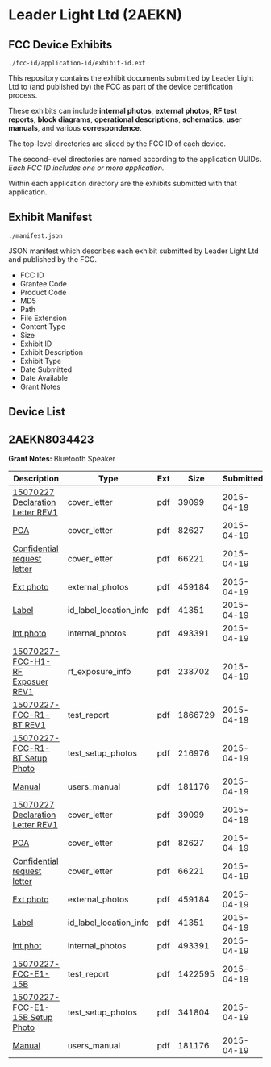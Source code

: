 # Leader Light Ltd (2AEKN)
## FCC Device Exhibits

```
./fcc-id/application-id/exhibit-id.ext
```

This repository contains the exhibit documents submitted by Leader Light Ltd to (and published by) the FCC as part of the device certification process.

These exhibits can include **internal photos**, **external photos**, **RF test reports**, **block diagrams**, **operational descriptions**, **schematics**, **user manuals**, and various **correspondence**.

The top-level directories are sliced by the FCC ID of each device.

The second-level directories are named according to the application UUIDs. *Each FCC ID includes one or more application.*

Within each application directory are the exhibits submitted with that application. 

## Exhibit Manifest

```
./manifest.json
```

JSON manifest which describes each exhibit submitted by Leader Light Ltd and published by the FCC.

- FCC ID
- Grantee Code
- Product Code
- MD5
- Path
- File Extension
- Content Type
- Size
- Exhibit ID
- Exhibit Description
- Exhibit Type
- Date Submitted
- Date Available
- Grant Notes

## Device List
## 2AEKN8034423
**Grant Notes:** Bluetooth Speaker

| Description | Type | Ext | Size | Submitted | Available |
| ----------- | ---- | --- | ---- | --------- | --------- |
| [15070227 Declaration Letter REV1](2AEKN8034423/c05ab6959fe6c70eb420f70215595b0a/2589550.pdf) | cover_letter | pdf | 39099 | 2015-04-19 | 2015-04-19 |
| [POA](2AEKN8034423/c05ab6959fe6c70eb420f70215595b0a/2589551.pdf) | cover_letter | pdf | 82627 | 2015-04-19 | 2015-04-19 |
| [Confidential request letter](2AEKN8034423/c05ab6959fe6c70eb420f70215595b0a/2589552.pdf) | cover_letter | pdf | 66221 | 2015-04-19 | 2015-04-19 |
| [Ext photo](2AEKN8034423/c05ab6959fe6c70eb420f70215595b0a/2589556.pdf) | external_photos | pdf | 459184 | 2015-04-19 | 2015-04-19 |
| [Label](2AEKN8034423/c05ab6959fe6c70eb420f70215595b0a/2589558.pdf) | id_label_location_info | pdf | 41351 | 2015-04-19 | 2015-04-19 |
| [Int photo](2AEKN8034423/c05ab6959fe6c70eb420f70215595b0a/2589557.pdf) | internal_photos | pdf | 493391 | 2015-04-19 | 2015-04-19 |
| [15070227-FCC-H1-RF Exposuer REV1](2AEKN8034423/c05ab6959fe6c70eb420f70215595b0a/2589553.pdf) | rf_exposure_info | pdf | 238702 | 2015-04-19 | 2015-04-19 |
| [15070227-FCC-R1-BT REV1](2AEKN8034423/c05ab6959fe6c70eb420f70215595b0a/2589554.pdf) | test_report | pdf | 1866729 | 2015-04-19 | 2015-04-19 |
| [15070227-FCC-R1-BT Setup Photo](2AEKN8034423/c05ab6959fe6c70eb420f70215595b0a/2589555.pdf) | test_setup_photos | pdf | 216976 | 2015-04-19 | 2015-04-19 |
| [Manual](2AEKN8034423/c05ab6959fe6c70eb420f70215595b0a/2589559.pdf) | users_manual | pdf | 181176 | 2015-04-19 | 2015-04-19 |
| [15070227 Declaration Letter REV1](2AEKN8034423/a98615d82a90d994a566026a438b1314/2589550.pdf) | cover_letter | pdf | 39099 | 2015-04-19 | 2015-04-19 |
| [POA](2AEKN8034423/a98615d82a90d994a566026a438b1314/2589551.pdf) | cover_letter | pdf | 82627 | 2015-04-19 | 2015-04-19 |
| [Confidential request letter](2AEKN8034423/a98615d82a90d994a566026a438b1314/2589552.pdf) | cover_letter | pdf | 66221 | 2015-04-19 | 2015-04-19 |
| [Ext photo](2AEKN8034423/a98615d82a90d994a566026a438b1314/2589556.pdf) | external_photos | pdf | 459184 | 2015-04-19 | 2015-04-19 |
| [Label](2AEKN8034423/a98615d82a90d994a566026a438b1314/2589558.pdf) | id_label_location_info | pdf | 41351 | 2015-04-19 | 2015-04-19 |
| [Int phot](2AEKN8034423/a98615d82a90d994a566026a438b1314/2589557.pdf) | internal_photos | pdf | 493391 | 2015-04-19 | 2015-04-19 |
| [15070227-FCC-E1-15B](2AEKN8034423/a98615d82a90d994a566026a438b1314/2589567.pdf) | test_report | pdf | 1422595 | 2015-04-19 | 2015-04-19 |
| [15070227-FCC-E1-15B Setup Photo](2AEKN8034423/a98615d82a90d994a566026a438b1314/2589566.pdf) | test_setup_photos | pdf | 341804 | 2015-04-19 | 2015-04-19 |
| [Manual](2AEKN8034423/a98615d82a90d994a566026a438b1314/2589559.pdf) | users_manual | pdf | 181176 | 2015-04-19 | 2015-04-19 |
